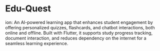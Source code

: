 # Edu-Quest
ion:  An AI-powered learning app that enhances student engagement by offering personalized quizzes, flashcards, and chatbot interactions, both online and offline. Built with Flutter, it supports study progress tracking, document interaction, and reduces dependency on the internet for a seamless learning experience.
